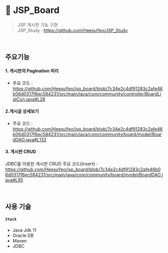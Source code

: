 # :pushpin: JSP_Board

> JSP 게시판 기능 구현 <br>
> JSP_Study : https://github.com/HeesuYeo/JSP_Study
  
</br>

## 주요기능
#### 1. 게시판의 Pagination 처리

 - 주요 코드 :  https://github.com/HeesuYeo/jsp_board/blob/7c34e2c4df91283c2afe46b06d0317f6ec584231/src/main/java/com/community/controller/BoardListCon.java#L28

#### 2.게시글 상세보기

  - 주요 코드 : https://github.com/HeesuYeo/jsp_board/blob/7c34e2c4df91283c2afe46b06d0317f6ec584231/src/main/java/com/community/board/model/BoardDAO.java#L132
    
#### 3. 게시판 CRUD

JDBC를 이용한 게시판 CRUD 주요 코드(Insert) : https://github.com/HeesuYeo/jsp_board/blob/7c34e2c4df91283c2afe46b06d0317f6ec584231/src/main/java/com/community/board/model/BoardDAO.java#L95

</br>

## 사용 기술
#### `Stack`
  - Java Jdk 11
  - Oracle DB
  - Maven
  - JDBC
</br>
